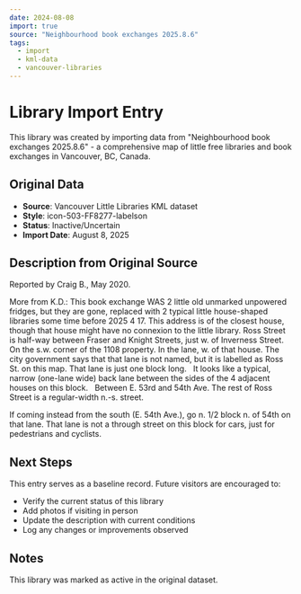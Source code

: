 ```yaml
---
date: 2024-08-08
import: true
source: "Neighbourhood book exchanges 2025.8.6"
tags:
  - import
  - kml-data
  - vancouver-libraries
---
```


# Library Import Entry

This library was created by importing data from "Neighbourhood book exchanges 2025.8.6" - a comprehensive map of little free libraries and book exchanges in Vancouver, BC, Canada.

## Original Data

- **Source**: Vancouver Little Libraries KML dataset
- **Style**: icon-503-FF8277-labelson
- **Status**: Inactive/Uncertain
- **Import Date**: August 8, 2025

## Description from Original Source

Reported by Craig B., May 2020.

More from K.D.:
This book exchange WAS 2 little old unmarked unpowered fridges, but they are gone, replaced with 2 typical little house-shaped libraries some time before 2025 4 17.
This address is of the closest house, though that house might have no connexion to the little library.
Ross Street is half-way between Fraser and Knight Streets, just w. of Inverness Street.
On the s.w. corner of the 1108 property.
In the lane, w. of that house.
The city government says that that lane is not named, but it is labelled as Ross St. on this map. 
That lane is just one block long.  
It looks like a typical, narrow (one-lane wide) back lane between the sides of the 4 adjacent houses on this block.  
Between E. 53rd and 54th Ave.
The rest of Ross Street is a regular-width n.-s. street.  

If coming instead from the south (E. 54th Ave.), go n. 1/2 block n. of 54th on that lane.
That lane is not a through street on this block for cars, just for pedestrians and cyclists.



## Next Steps

This entry serves as a baseline record. Future visitors are encouraged to:
- Verify the current status of this library
- Add photos if visiting in person
- Update the description with current conditions
- Log any changes or improvements observed

## Notes

This library was marked as active in the original dataset.
